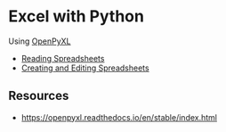 # Excel with Python

Using [OpenPyXL](https://openpyxl.readthedocs.io/en/stable/index.html)

- [Reading Spreadsheets]("/02_reading_spreadsheets/")
- [Creating and Editing Spreadsheets]("/03_creating_and_editing_spreadsheets")

## Resources

- https://openpyxl.readthedocs.io/en/stable/index.html
